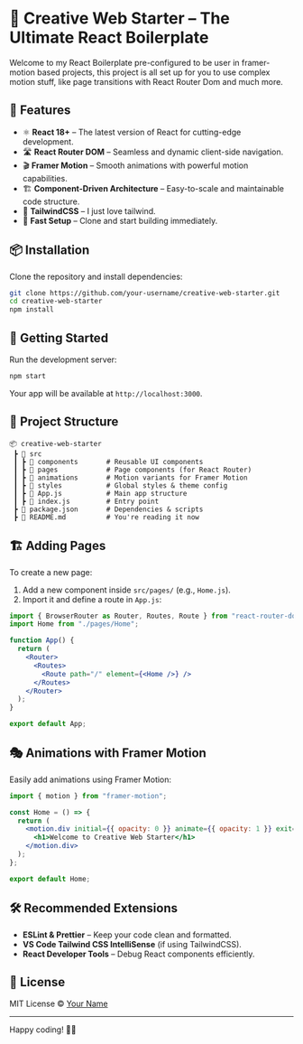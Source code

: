 # 🚀 Creative Web Starter – The Ultimate React Boilerplate  

Welcome to my React Boilerplate pre-configured to be user in framer-motion based projects, this project is all set up for you to use complex motion stuff, like page transitions with React Router Dom and much more.

## 🎨 Features  

- ⚛ **React 18+** – The latest version of React for cutting-edge development.  
- 🛣 **React Router DOM** – Seamless and dynamic client-side navigation.  
- 🎬 **Framer Motion** – Smooth animations with powerful motion capabilities.  
- 🏗 **Component-Driven Architecture** – Easy-to-scale and maintainable code structure.  
- 💅 **TailwindCSS** – I just love tailwind.
- 🚀 **Fast Setup** – Clone and start building immediately.  

## 📦 Installation  

Clone the repository and install dependencies:  

```sh
git clone https://github.com/your-username/creative-web-starter.git  
cd creative-web-starter  
npm install  
```

## 🏃 Getting Started  

Run the development server:  

```sh
npm start  
```

Your app will be available at `http://localhost:3000`.  

## 📂 Project Structure  

```plaintext
📦 creative-web-starter  
 ┣ 📂 src  
 ┃ ┣ 📂 components       # Reusable UI components  
 ┃ ┣ 📂 pages            # Page components (for React Router)  
 ┃ ┣ 📂 animations       # Motion variants for Framer Motion  
 ┃ ┣ 📂 styles           # Global styles & theme config  
 ┃ ┣ 📜 App.js           # Main app structure  
 ┃ ┣ 📜 index.js         # Entry point  
 ┣ 📜 package.json       # Dependencies & scripts  
 ┣ 📜 README.md          # You're reading it now  
```

## 🏗 Adding Pages  

To create a new page:  

1. Add a new component inside `src/pages/` (e.g., `Home.js`).  
2. Import it and define a route in `App.js`:  

```jsx
import { BrowserRouter as Router, Routes, Route } from "react-router-dom";
import Home from "./pages/Home";

function App() {
  return (
    <Router>
      <Routes>
        <Route path="/" element={<Home />} />
      </Routes>
    </Router>
  );
}

export default App;
```

## 🎭 Animations with Framer Motion  

Easily add animations using Framer Motion:  

```jsx
import { motion } from "framer-motion";

const Home = () => {
  return (
    <motion.div initial={{ opacity: 0 }} animate={{ opacity: 1 }} exit={{ opacity: 0 }}>
      <h1>Welcome to Creative Web Starter</h1>
    </motion.div>
  );
};

export default Home;
```

## 🛠 Recommended Extensions  

- **ESLint & Prettier** – Keep your code clean and formatted.  
- **VS Code Tailwind CSS IntelliSense** (if using TailwindCSS).  
- **React Developer Tools** – Debug React components efficiently.  

## 📜 License  

MIT License © [Your Name](https://github.com/your-username)  

---

Happy coding! 🚀✨  
